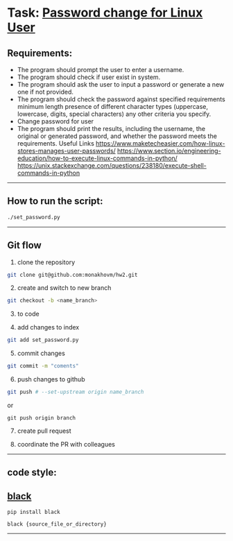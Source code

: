 # Task: [Password change for Linux User](https://github.com/devops01ua/python01-hw/blob/main/homeworks/HW2.md)

## Requirements:

- The program should prompt the user to enter a username.
- The program should check if user exist in system.
- The program should ask the user to input a password or generate a new one if not provided.
- The program should check the password against specified requirements
minimum length
presence of different character types (uppercase, lowercase, digits, special characters)
any other criteria you specify.
- Change password for user
- The program should print the results, including the username, the original or generated password, and whether the password meets the requirements.
Useful Links https://www.maketecheasier.com/how-linux-stores-manages-user-passwords/ https://www.section.io/engineering-education/how-to-execute-linux-commands-in-python/ https://unix.stackexchange.com/questions/238180/execute-shell-commands-in-python

---

## How to run the script:
```bash
./set_password.py
```
---

## Git flow
1. clone the repository
```bash
git clone git@github.com:monakhovm/hw2.git

```
2. create and switch to new branch
```bash
git checkout -b <name_branch>
```
3. to code

4. add changes to index
```bash
git add set_password.py
```
5. commit changes
```bash
git commit -m "coments"
```
6. push changes to github
```bash
git push # --set-upstream origin name_branch
```
or
```
git push origin branch
```
7. create pull request

8. coordinate the PR with colleagues

---

## code style:
## [black](https://pypi.org/project/black/)
```
pip install black
```

```
black {source_file_or_directory}
```
---

